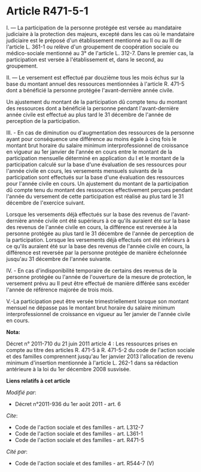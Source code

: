 # Article R471-5-1

I. ― La participation de la personne protégée est versée au mandataire judiciaire à la protection des majeurs, excepté dans
les cas où le mandataire judiciaire est le préposé d'un établissement mentionné au II ou au III de l'article L. 361-1 ou
relève d'un groupement de coopération sociale ou médico-sociale mentionné au 3° de l'article L. 312-7. Dans le premier cas,
la participation est versée à l'établissement et, dans le second, au groupement. 

II. ― Le versement est effectué par douzième tous les mois échus sur la base du montant annuel des ressources mentionnées à
l'article R. 471-5 dont a bénéficié la personne protégée l'avant-dernière année civile. 

Un ajustement du montant de la participation dû compte tenu du montant des ressources dont a bénéficié la personne pendant
l'avant-dernière année civile est effectué au plus tard le 31 décembre de l'année de perception de la participation.

III. - En cas de diminution ou d'augmentation des ressources de la personne ayant pour conséquence une différence au moins
égale à cinq fois le montant brut horaire du salaire minimum interprofessionnel de croissance en vigueur au 1er janvier de
l'année en cours entre le montant de la participation mensuelle déterminé en application du I et le montant de la
participation calculé sur la base d'une évaluation de ses ressources pour l'année civile en cours, les versements mensuels
suivants de la participation sont effectués sur la base d'une évaluation des ressources pour l'année civile en cours. Un
ajustement du montant de la participation dû compte tenu du montant des ressources effectivement perçues pendant l'année du
versement de cette participation est réalisé au plus tard le 31 décembre de l'exercice suivant.

Lorsque les versements déjà effectués sur la base des revenus de l'avant-dernière année civile ont été supérieurs à ce qu'ils
auraient été sur la base des revenus de l'année civile en cours, la différence est reversée à la personne protégée au plus
tard le 31 décembre de l'année de perception de la participation. Lorsque les versements déjà effectués ont été inférieurs à
ce qu'ils auraient été sur la base des revenus de l'année civile en cours, la différence est reversée par la personne
protégée de manière échelonnée jusqu'au 31 décembre de l'année suivante.

IV. - En cas d'indisponibilité temporaire de certains des revenus de la personne protégée ou l'année de l'ouverture de la
mesure de protection, le versement prévu au II peut être effectué de manière différée sans excéder l'année de référence
majorée de trois mois. 

V.-La participation peut être versée trimestriellement lorsque son montant mensuel ne dépasse pas le montant brut horaire du
salaire minimum interprofessionnel de croissance en vigueur au 1er janvier de l'année civile en cours.

**Nota:**

Décret n° 2011-710 du 21 juin 2011 article 4 : Les ressources prises en compte au titre des articles R. 471-5 à R. 471-5-2 du
code de l'action sociale et des familles comprennent jusqu'au 1er janvier 2013 l'allocation de revenu minimum d'insertion
mentionnée à l'article L. 262-1 dans sa rédaction antérieure à la loi du 1er décembre 2008 susvisée.

**Liens relatifs à cet article**

_Modifié par_:

  - Décret n°2011-936 du 1er août 2011 - art. 6

_Cite_:

  - Code de l'action sociale et des familles - art. L312-7
  - Code de l'action sociale et des familles - art. L361-1
  - Code de l'action sociale et des familles - art. R471-5

_Cité par_:

  - Code de l'action sociale et des familles - art. R544-7 (V)
